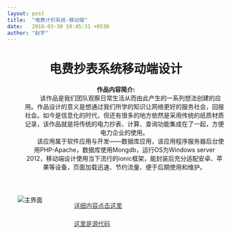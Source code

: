 ```yaml
---
layout: post
title:  "电费计价系统-移动端"
date:   2016-03-30 19:45:31 +0530
author: "赵宇"
---
```

<style type="text/css">
	header,section,footer{
		display: block;
	}
	header h1{
		text-align: center;
		font-weight: bold;
	}
	header dl dd{
		text-indent: 2em;

	}
	header dt{
		font-weight: bold;
	}
	
	a[href$="doc"]{
		background: url("{{site.url}}/assets/a.png") left 0 no-repeat;
	}
	a[href*="rainzhao/electric"]{
		background: url("{{site.url}}/assets/a.png") left -24px no-repeat;
	}
	.demo{
		overflow: hidden;
	}
	.demo{padding:1px 0 0;zoom:1;}
	.demo ul{margin:-11px 0 0;}
	.demo li{display:inline;float:left;width:100%;margin:10px 0 0;}
	.demo .text{float:right;width:100%;height:95px;overflow:hidden;margin-left:-110px;}
	.demo  p{margin-left:110px;overflow:hidden;line-height:28px;margin-top: 10px;}
	.demo a{margin-top: 10px;padding-left: 21px;}
	.demo a,.m-list3 a:hover{color:#333;}
	.demo .u-img{float:left;width:100px;}
</style>
<header>
	<h1>电费抄表系统移动端设计</h1>
	<dl>
		<dt>作品内容简介:</dt>
		<dd>该作品是我们团队观察日常生活从而由此产生的一系列想法创建的应用。作品设计的意义是想通过我们所学的知识让网络更好的服务社会，回报社会。如今是信息化的时代，但还有很多的地方依然是采用传统的纸质材质记录，该作品就是将传统的电力抄表、计算、查询功能集成在了一起，方便电力企业的使用。
		</dd>
		<dd>
		该应用属于软件应用与开发——数据库应用，该应用程序服务器后台使用PHP-Apache，数据库使用Mongdb，运行OS为Windows server 2012，移动端设计使用当下流行的ionic框架，能封装后充分适配安卓、苹果等设备，页面加载迅速、节约流量、便于后期使用和维护。</dd>
	</dl>

</header>
<section>
	<div class="demo">
		<ul>
			<li>
				<div class="u-img"><img src="{{ site.url }}/assets/copy.png" alt="主界面"></a></div>
            	<div class="txt">
		            <p><a href="{{ site.url }}/assets/electric.doc">详细内容点击这里</a></p>
		            <p><a href="https://github.com/rainzhao/electric">这里是源代码</a></p>
           		</div>
			</li>
		</ul>
	</div>
</section>
<footer>
	
</footer>